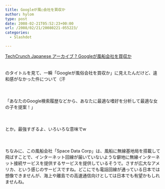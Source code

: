 ```yaml
---
title: Googleが風○会社を買収か
author: hylom
type: post
date: 2008-02-21T05:52:23+00:00
url: /2008/02/21/20080221-055223/
categories:
  - Slashdot

---
```

 [TechCrunch Japanese アーカイブ ? Googleが風船会社を買収か][1]  
</br>   
のタイトルを見て、一瞬「Googleが風俗会社を買収か」に見えたんだけど、違和感がなかった件について（汗</br>  
</br>   
「あなたのGoogle検索履歴などから、あなたに最適な嗜好を分析して最適な女の子を提案！」</br>  
</br>   
とか。最強すぎるよ、いろいろな意味でw</br>  
</br>   
ちなみに、この風船会社「Space Data Corp」は、風船に無線基地局を搭載して飛ばすことで、インターネット回線が届いていないような僻地に無線インターネット接続サービスを提供するサービスを提供しているそうで。さすが広大なアメリカ、という感じのサービスですね。どこにでも電話回線が通っている日本では想像できませんが、海上や離島での高速通信向けとしては日本でも有望かもしれませんね。</br>

 [1]: http://jp.techcrunch.com/archives/google-may-buy-balloon-company/
